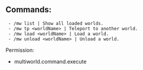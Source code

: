 ## Commands:
```
 - /mw list | Show all loaded worlds.
 - /mw tp <worldName> | Teleport to another world.
 - /mw load <worldName> | Load a world.
 - /mw unload <worldName> | Unload a world.
```

Permission:
- multiworld.command.execute
